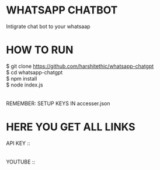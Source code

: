 # WHATSAPP CHATBOT
Intigrate chat bot to your whatsaap 
# HOW TO RUN 
$ git clone https://github.com/harshitethic/whatsapp-chatgpt <br>
$ cd whatsapp-chatgpt <br>
$ npm install <br>
$ node index.js <br> <br> <br>
REMEMBER: SETUP KEYS IN accesser.json <br>

# HERE YOU GET ALL LINKS
API KEY :: <br><br><br>
YOUTUBE :: <br>
